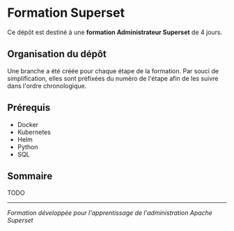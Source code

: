 # Formation Superset

Ce dépôt est destiné à une **formation Administrateur Superset** de 4 jours.

## Organisation du dépôt

Une branche a été créée pour chaque étape de la formation. Par souci de simplification, elles sont préfixées du numéro de l'étape afin de les suivre dans l'ordre chronologique.

## Prérequis

- Docker
- Kubernetes
- Helm
- Python
- SQL

## Sommaire

TODO

---

*Formation développée pour l'apprentissage de l'administration Apache Superset*
